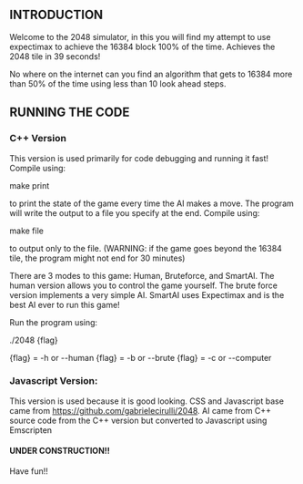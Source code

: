 ## INTRODUCTION

Welcome to the 2048 simulator, in this you will find my attempt to use expectimax to achieve the 16384 block 100% of the time. Achieves the 2048 tile in 39 seconds!

No where on the internet can you find an algorithm that gets to 16384 more than 50% of the time using less than 10 look ahead steps. 

## RUNNING THE CODE

### C++ Version
This version is used primarily for code debugging and running it fast! Compile using:

make print

to print the state of the game every time the AI makes a move. The program will write the output to a file you specify at the end. Compile using:

make file

to output only to the file. (WARNING: if the game goes beyond the 16384 tile, the program might not end for 30 minutes)

There are 3 modes to this game: Human, Bruteforce, and SmartAI. The human version allows you to control the game yourself. The brute force version implements a very simple AI. SmartAI uses Expectimax and is the best AI ever to run this game!

Run the program using:

./2048 {flag}

{flag} = -h or --human
{flag} = -b or --brute
{flag} = -c or --computer

### Javascript Version: 
This version is used because it is good looking. CSS and Javascript base came from https://github.com/gabrielecirulli/2048. AI came from C++ source code from the C++ version but converted to Javascript using Emscripten

#### UNDER CONSTRUCTION!!

Have fun!!
